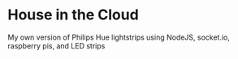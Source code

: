 # House in the Cloud
My own version of Philips Hue lightstrips using NodeJS, socket.io, raspberry pis, and LED strips
